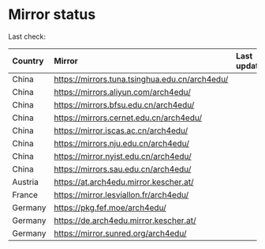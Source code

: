 <script src="./time.js"></script>
# Mirror status
Last check: <script type="text/javascript">localize(1735615544.547971);</script>

|Country|Mirror|Last update|
|:------|:-----|:----------|
|China|https://mirrors.tuna.tsinghua.edu.cn/arch4edu/|<script type="text/javascript">localize(1735584173);</script>|
|China|https://mirrors.aliyun.com/arch4edu/|<script type="text/javascript">localize(1735584173);</script>|
|China|https://mirrors.bfsu.edu.cn/arch4edu/|<script type="text/javascript">localize(1735584173);</script>|
|China|https://mirrors.cernet.edu.cn/arch4edu/|<script type="text/javascript">localize(1735584173);</script>|
|China|https://mirror.iscas.ac.cn/arch4edu/|<script type="text/javascript">localize(1735540969);</script>|
|China|https://mirrors.nju.edu.cn/arch4edu/|<script type="text/javascript">localize(1735540969);</script>|
|China|https://mirror.nyist.edu.cn/arch4edu/|<script type="text/javascript">localize(1735540969);</script>|
|China|https://mirrors.sau.edu.cn/arch4edu/|<script type="text/javascript">localize(1731653531);</script>|
|Austria|https://at.arch4edu.mirror.kescher.at/|<script type="text/javascript">localize(1735584173);</script>|
|France|https://mirror.lesviallon.fr/arch4edu/|<script type="text/javascript">localize(1735584173);</script>|
|Germany|https://pkg.fef.moe/arch4edu/|<script type="text/javascript">localize(1735584173);</script>|
|Germany|https://de.arch4edu.mirror.kescher.at/|<script type="text/javascript">localize(1735584173);</script>|
|Germany|https://mirror.sunred.org/arch4edu/|<script type="text/javascript">localize(1735584173);</script>|

<script src="./tablefilter/tablefilter.js"></script>
<script src="./table.js"></script>